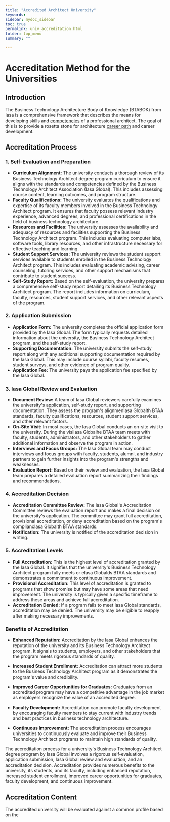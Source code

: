 ```yaml
---
title: "Accredited Architect University"
keywords: 
sidebar: mydoc_sidebar
toc: true
permalink: univ_accreditation.html
folder: top_menu
summary: ""

---
```


# Accreditation Method for the Universities

## Introduction

The Business Technology Architecture Body of Knowledge (BTABOK) from Iasa is a comprehensive framework that describes the means for developing skills and [competencies](../engagement_model/competencies.md) of a professional architect. The goal of this is to provide a rosetta stone for architecture [career path](../engagement_model/career.md) and career development. 

## Accreditation Process

### **1. Self-Evaluation and Preparation**

- **Curriculum Alignment:** The university conducts a thorough review of its Business Technology Architect degree program curriculum to ensure it aligns with the standards and competencies defined by the Business Technology Architect Association (Iasa Global). This includes assessing course content, learning outcomes, and program structure.
- **Faculty Qualifications:** The university evaluates the qualifications and expertise of its faculty members involved in the Business Technology Architect program. It ensures that faculty possess relevant industry experience, advanced degrees, and professional certifications in the field of business technology architecture.
- **Resources and Facilities:** The university assesses the availability and adequacy of resources and facilities supporting the Business Technology Architect program. This includes evaluating computer labs, software tools, library resources, and other infrastructure necessary for effective teaching and learning.
- **Student Support Services:** The university reviews the student support services available to students enrolled in the Business Technology Architect program. This includes evaluating academic advising, career counseling, tutoring services, and other support mechanisms that contribute to student success.
- **Self-Study Report:** Based on the self-evaluation, the university prepares a comprehensive self-study report detailing its Business Technology Architect program. The report includes information on curriculum, faculty, resources, student support services, and other relevant aspects of the program.

### **2. Application Submission**

- **Application Form:** The university completes the official application form provided by the Iasa Global. The form typically requests detailed information about the university, the Business Technology Architect program, and the self-study report.
- **Supporting Documentation:** The university submits the self-study report along with any additional supporting documentation required by the Iasa Global. This may include course syllabi, faculty resumes, student surveys, and other evidence of program quality.
- **Application Fee:** The university pays the application fee specified by the Iasa Global.

### **3. Iasa Global Review and Evaluation**

- **Document Review:** A team of Iasa Global reviewers carefully examines the university's application, self-study report, and supporting documentation. They assess the program's alignmenIasa Globalth BTAA standards, faculty qualifications, resources, student support services, and other relevant factors.
- **On-Site Visit:** In most cases, the Iasa Global conducts an on-site visit to the university. During the visiIasa Globalhe BTAA team meets with faculty, students, administrators, and other stakeholders to gather additional information and observe the program in action.
- **Interviews and Focus Groups:** The Iasa Global team may conduct interviews and focus groups with faculty, students, alumni, and industry partners to gain further insights into the program's strengths and weaknesses.
- **Evaluation Report:** Based on their review and evaluation, the Iasa Global team prepares a detailed evaluation report summarizing their findings and recommendations.

### **4. Accreditation Decision**

- **Accreditation Committee Review:** The Iasa Global's Accreditation Committee reviews the evaluation report and makes a final decision on the university's application. The committee may grant full accreditation, provisional accreditation, or deny accreditation based on the program's compliancIasa Globalth BTAA standards.
- **Notification:** The university is notified of the accreditation decision in writing.  

### **5. Accreditation Levels**

- **Full Accreditation:** This is the highest level of accreditation granted by the Iasa Global. It signifies that the university's Business Technology Architect program fully meets or eIasa Globalds BTAA standards and demonstrates a commitment to continuous improvement.
- **Provisional Accreditation:** This level of accreditation is granted to programs that show promise but may have some areas that need improvement. The university is typically given a specific timeframe to address these areas and achieve full accreditation.
- **Accreditation Denied:** If a program fails to meet Iasa Global standards, accreditation may be denied. The university may be eligible to reapply after making necessary improvements.

### **Benefits of Accreditation**

- **Enhanced Reputation:** Accreditation by the Iasa Global enhances the reputation of the university and its Business Technology Architect program. It signals to students, employers, and other stakeholders that the program meets rigorous standards of quality.  

- **Increased Student Enrollment:** Accreditation can attract more students to the Business Technology Architect program as it demonstrates the program's value and credibility.

- **Improved Career Opportunities for Graduates:** Graduates from an accredited program may have a competitive advantage in the job market as employers recognize the value of an accredited degree.  

- **Faculty Development:** Accreditation can promote faculty development by encouraging faculty members to stay current with industry trends and best practices in business technology architecture.  

- **Continuous Improvement:** The accreditation process encourages universities to continuously evaluate and improve their Business Technology Architect programs to maintain high standards of quality.  

The accreditation process for a university's Business Technology Architect degree program by Iasa Global involves a rigorous self-evaluation, application submission, Iasa Global review and evaluation, and an accreditation decision. Accreditation provides numerous benefits to the university, its students, and its faculty, including enhanced reputation, increased student enrollment, improved career opportunities for graduates, faculty development, and continuous improvement.

## Accreditation Content

The accredited university will be evaluated against a common profile based on the 
